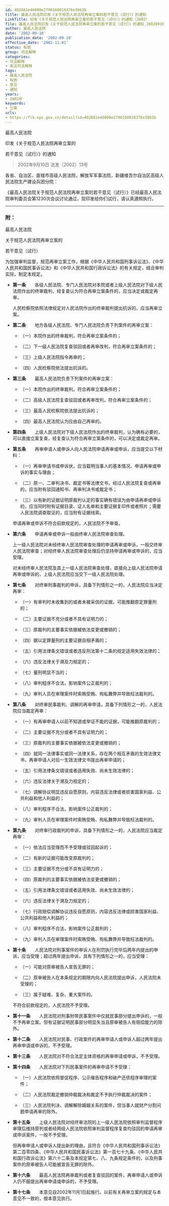 ```yaml
---
id: 402881e46000e2790160018376e3063b
title: 最高人民法院印发《关于规范人民法院再审立案的若干意见（试行）》的通知
LinkTitle: 印发《关于规范人民法院再审立案的若干意见（试行）》的通知（2002）
file: 最高人民法院印发《关于规范人民法院再审立案的若干意见（试行）》的通知_20020910_402881e46000e2790160018376e3063b.docx
author: 最高人民法院
date: '2002-09-10'
publication_date: '2002-09-10'
effective_date: '2002-11-01'
status: 有效
group: 司法解释
categories:
- 司法解释
- 高法司法解释
tags:
- 最高人民法院
- 有效
- 意见
- 通知
years:
- 2002年
keywords:
- 立案
urls:
- https://flk.npc.gov.cn/detail?id=402881e46000e2790160018376e3063b
---
```


最高人民法院

印发《关于规范人民法院再审立案的

若干意见（试行）》的通知

> 2002年9月10日 法发〔2002〕13号

各省、自治区、直辖市高级人民法院，解放军军事法院，新疆维吾尔自治区高级人民法院生产建设兵团分院：

《最高人民法院关于规范人民法院再审立案的若干意见（试行）》已经最高人民法院审判委员会第1230次会议讨论通过，现印发给你们试行，请认真遵照执行。

---

### 附：

最高人民法院

关于规范人民法院再审立案的

若干意见（试行）

为加强审判监督，规范再审立案工作，根据《中华人民共和国刑事诉讼法》、《中华人民共和国民事诉讼法》和《中华人民共和国行政诉讼法》的有关规定，结合审判实际，制定本规定。

- **第一条**　　各级人民法院、专门人民法院对本院或者上级人民法院对下级人民法院作出的终审裁判，经复查认为符合再审立案条件的，应当决定或裁定再审。

  人民检察院依照法律规定对人民法院作出的终审裁判提出抗诉的，应当再审立案。

- **第二条**　　地方各级人民法院、专门人民法院负责下列案件的再审立案：

  - （一）本院作出的终审裁判，符合再审立案条件的；

  - （二）下一级人民法院复查驳回或者再审改判，符合再审立案条件的；

  - （三）上级人民法院指令再审的；

  - （四）人民检察院依法提出抗诉的。

- **第三条**　　最高人民法院负责下列案件的再审立案：

  - （一）本院作出的终审裁判，符合再审立案条件的；

  - （二）高级人民法院复查驳回或者再审改判，符合再审立案条件的；

  - （三）最高人民检察院依法提出抗诉的；

  - （四）最高人民法院认为应由自己再审的。

- **第四条**　　上级人民法院对下级人民法院作出的终审裁判，认为确有必要的，可以直接立案复查，经复查认为符合再审立案条件的，可以决定或裁定再审。

- **第五条**　　再审申请人或申诉人向人民法院申请再审或申诉，应当提交以下材料：

  - （一）再审申请书或申诉状，应当载明当事人的基本情况、申请再审或申诉的事实与理由；

  - （二）原一、二审判决书、裁定书等法律文书，经过人民法院复查或再审的，应当附有驳回通知书、再审判决书或裁定书；

  - （三）以有新的证据证明原裁判认定的事实确有错误为由申请再审或申诉的，应当同时附有证据目录、证人名单和主要证据复印件或者照片；需要人民法院调查取证的，应当附有证据线索。

  申请再审或申诉不符合前款规定的，人民法院不予审查。

- **第六条**　　申请再审或申诉一般由终审人民法院审查处理。

  上一级人民法院对未经终审人民法院审查处理的申请再审或申诉，一般交终审人民法院审查；对经终审人民法院审查处理后仍坚持申请再审或申诉的，应当受理。

  对未经终审人民法院及其上一级人民法院审查处理，直接向上级人民法院申请再审或申诉的，上级人民法院应当交下一级人民法院处理。

- **第七条**　　对终审刑事裁判的申诉，具备下列情形之一的，人民法院应当决定再审：

  - （一）有审判时未收集到的或者未被采信的证据，可能推翻原定罪量刑的；

  - （二）主要证据不充分或者不具有证明力的；

  - （三）原裁判的主要事实依据被依法变更或撤销的；

  - （四）据以定罪量刑的主要证据自相矛盾的；

  - （五）引用法律条文错误或者违反刑法第十二条的规定适用失效法律的；

  - （六）违反法律关于溯及力规定的；

  - （七）量刑明显不当的；

  - （八）审判程序不合法，影响案件公正裁判的；

  - （九）审判人员在审理案件时索贿受贿、徇私舞弊并导致枉法裁判的。

- **第八条**　　对终审民事裁判、调解的再审申请，具备下列情形之一的，人民法院应当裁定再审：

  - （一）有再审申请人以前不知道或举证不能的证据，可能推翻原裁判的；

  - （二）主要证据不充分或者不具有证明力的；

  - （三）原裁判的主要事实依据被依法变更或撤销的；

  - （四）就同一法律事实或同一法律关系，存在两个相互矛盾的生效法律文书，再审申请人对后一生效法律文书提出再审申请的；

  - （五）引用法律条文错误或者适用失效、尚未生效法律的；

  - （六）违反法律关于溯及力规定的；

  - （七）调解协议明显违反自愿原则，内容违反法律或者损害国家利益、公共利益和他人利益的；

  - （八）审判程序不合法，影响案件公正裁判的；

  - （九）审判人员在审理案件时索贿受贿、徇私舞弊并导致枉法裁判的。

- **第九条**　　对终审行政裁判的申诉，具备下列情形之一的，人民法院应当裁定再审：

  - （一）依法应当受理而不予受理或驳回起诉的；

  - （二）有新的证据可能改变原裁判的；

  - （三）主要证据不充分或不具有证明力的；

  - （四）原裁判的主要事实依据被依法变更或撤销的；

  - （五）引用法律条文错误或者适用失效、尚未生效法律的；

  - （六）违反法律关于溯及力规定的；

  - （七）行政赔偿调解协议违反自愿原则，内容违反法律或损害国家利益、公共利益和他人利益的；

  - （八）审判程序不合法，影响案件公正裁判的；

  - （九）审判人员在审理案件时索贿受贿、徇私舞弊并导致枉法裁判的。

- **第十条**　　人民法院对刑事案件的申诉人在刑罚执行完毕后两年内提出的申诉，应当受理；超过两年提出申诉，具有下列情形之一的，应当受理：

  - （一）可能对原审被告人宣告无罪的；

  - （二）原审被告人在本条规定的期限内向人民法院提出申诉，人民法院未受理的；

  - （三）属于疑难、复杂、重大案件的。

  不符合前款规定的，人民法院不予受理。

- **第十一条**　　人民法院对刑事附带民事案件中仅就民事部分提出申诉的，一般不予再审立案。但有证据证明民事部分明显失当且原审被告人有赔偿能力的除外。

- **第十二条**　　人民法院对民事、行政案件的再审申请人或申诉人超过两年提出再审申请或申诉的，不予受理。

- **第十三条**　　人民法院对不符合法定主体资格的再审申请或申诉，不予受理。

- **第十四条**　　人民法院对下列民事案件的再审申请不予受理：

  - （一）人民法院依照督促程序、公示催告程序和破产还债程序审理的案件；

  - （二）人民法院裁定撤销仲裁裁决和裁定不予执行仲裁裁决的案件；

  - （三）人民法院判决、调解解除婚姻关系的案件，但当事人就财产分割问题申请再审的除外。

- **第十五条**　　上级人民法院对经终审法院的上一级人民法院依照审判监督程序审理后维持原判或者经两级人民法院依照审判监督程序复查均驳回的申请再审或申诉案件，一般不予受理。

  但再审申请人或申诉人提出新的理由，且符合《中华人民共和国刑事诉讼法》第二百零四条、《中华人民共和国民事诉讼法》第一百七十九条、《中华人民共和国行政诉讼法》第六十二条及本规定第七、八、九条规定条件的，以及刑事案件的原审被告人可能被宣告无罪的除外。

- **第十六条**　　最高人民法院再审裁判或者复查驳回的案件，再审申请人或申诉人仍不服提出再审申请或申诉的，不予受理。

- **第十七条**　　本意见自2002年11月1日起施行。以前有关再审立案的规定与本意见不一致的，按本意见执行。
